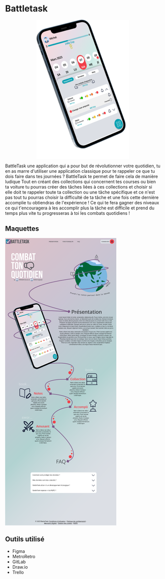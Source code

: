 # Battletask

<p align="center">
    <img style="display: block; margin: 0 auto"  src="./readmeImg/image.png" height="450" width="300"/> 
<p>

BattleTask une application qui a pour but de révolutionner votre quotidien, tu en as marre d'utiliser une application classique pour te rappeler ce que tu dois faire dans tes journées ? BattleTask te permet de faire cela de manière ludique Tout en créant des collections qui concernent tes courses ou bien ta voiture tu pourras créer des tâches liées à ces collections et choisir si elle doit te rappeler toute ta collection ou une tâche spécifique et ce n'est pas tout tu pourras choisir la difficulté de ta tâche et une fois cette dernière accomplie tu obtiendras de l'expérience ! Ce qui te fera gagner des niveaux ce qui t'encouragera à les accomplir plus la tâche est difficile et prend du temps plus vite tu progresseras à toi les combats quotidiens !

## Maquettes

![maquette.png](./readmeImg/maquette.png) 

## Outils utilisé

- Figma
- MetroRetro
- GitLab
- Draw.io
- Trello
